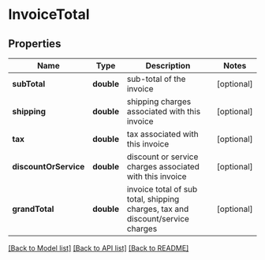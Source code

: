 # InvoiceTotal

## Properties
Name | Type | Description | Notes
------------ | ------------- | ------------- | -------------
**subTotal** | **double** | sub-total of the invoice | [optional] 
**shipping** | **double** | shipping charges associated with this invoice | [optional] 
**tax** | **double** | tax associated with this invoice | [optional] 
**discountOrService** | **double** | discount or service charges associated with this invoice | [optional] 
**grandTotal** | **double** | invoice total of sub total, shipping charges, tax and discount/service charges | [optional] 

[[Back to Model list]](../README.md#documentation-for-models) [[Back to API list]](../README.md#documentation-for-api-endpoints) [[Back to README]](../README.md)


